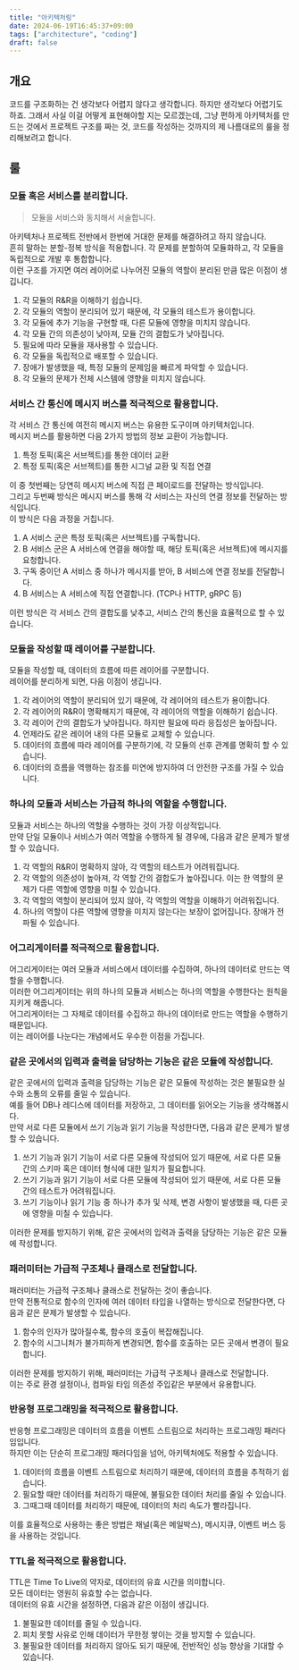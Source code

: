 ```yaml
---
title: "아키텍처링"
date: 2024-06-19T16:45:37+09:00
tags: ["architecture", "coding"]
draft: false
---
```


## 개요

코드를 구조화하는 건 생각보다 어렵지 않다고 생각합니다. 하지만 생각보다 어렵기도 하죠. 그래서 사실 이걸 어떻게 표현해야할 지는 모르겠는데, 그냥 편하게 아키텍처를 만드는 것에서 프로젝트 구조를 짜는 것, 코드를 작성하는 것까지의 제 나름대로의 룰을 정리해보려고 합니다.

## 룰

### 모듈 혹은 서비스를 분리합니다.

> 모듈을 서비스와 동치해서 서술합니다.

아키텍처나 프로젝트 전반에서 한번에 거대한 문제를 해결하려고 하지 않습니다.  
흔히 말하는 분할-정복 방식을 적용합니다. 각 문제를 분할하여 모듈화하고, 각 모듈을 독립적으로 개발 후 통합합니다.  
이런 구조를 가지면 여러 레이어로 나누어진 모듈의 역할이 분리된 만큼 많은 이점이 생깁니다.

1. 각 모듈의 R&R을 이해하기 쉽습니다.
2. 각 모듈의 역할이 분리되어 있기 때문에, 각 모듈의 테스트가 용이합니다.
3. 각 모듈에 추가 기능을 구현할 때, 다른 모듈에 영향을 미치지 않습니다.
4. 각 모듈 간의 의존성이 낮아져, 모듈 간의 결합도가 낮아집니다.
5. 필요에 따라 모듈을 재사용할 수 있습니다.
6. 각 모듈을 독립적으로 배포할 수 있습니다.
7. 장애가 발생했을 때, 특정 모듈의 문제임을 빠르게 파악할 수 있습니다.
8. 각 모듈의 문제가 전체 시스템에 영향을 미치지 않습니다.

### 서비스 간 통신에 메시지 버스를 적극적으로 활용합니다.

각 서비스 간 통신에 여전히 메시지 버스는 유용한 도구이며 아키텍처입니다.    
메시지 버스를 활용하면 다음 2가지 방법의 정보 교환이 가능합니다.

1. 특정 토픽(혹은 서브젝트)를 통한 데이터 교환
2. 특정 토픽(혹은 서브젝트)를 통한 시그널 교환 및 직접 연결

이 중 첫번째는 당연히 메시지 버스에 직접 큰 페이로드를 전달하는 방식입니다.  
그리고 두번째 방식은 메시지 버스를 통해 각 서비스는 자신의 연결 정보를 전달하는 방식입니다.  
이 방식은 다음 과정을 거칩니다.

1. A 서비스 군은 특정 토픽(혹은 서브젝트)를 구독합니다.
2. B 서비스 군은 A 서비스에 연결을 해야할 때, 해당 토픽(혹은 서브젝트)에 메시지를 요청합니다.
3. 구독 중이던 A 서비스 중 하나가 메시지를 받아, B 서비스에 연결 정보를 전달합니다.
4. B 서비스는 A 서비스에 직접 연결합니다. (TCP나 HTTP, gRPC 등)

이런 방식은 각 서비스 간의 결합도를 낮추고, 서비스 간의 통신을 효율적으로 할 수 있습니다.

### 모듈을 작성할 때 레이어를 구분합니다.

모듈을 작성할 때, 데이터의 흐름에 따른 레이어를 구분합니다.  
레이어를 분리하게 되면, 다음 이점이 생깁니다.

1. 각 레이어의 역할이 분리되어 있기 때문에, 각 레이어의 테스트가 용이합니다.
2. 각 레이어의 R&R이 명확해지기 때문에, 각 레이어의 역할을 이해하기 쉽습니다.
3. 각 레이어 간의 결합도가 낮아집니다. 하지만 필요에 따라 응집성은 높아집니다.
4. 언제라도 같은 레이어 내의 다른 모듈로 교체할 수 있습니다.
5. 데이터의 흐름에 따라 레이어를 구분하기에, 각 모듈의 선후 관계를 명확히 할 수 있습니다.
6. 데이터의 흐름을 역행하는 참조를 미연에 방지하여 더 안전한 구조를 가질 수 있습니다.

### 하나의 모듈과 서비스는 가급적 하나의 역할을 수행합니다.

모듈과 서비스는 하나의 역할을 수행하는 것이 가장 이상적입니다.  
만약 단일 모듈이나 서비스가 여러 역할을 수행하게 될 경우에, 다음과 같은 문제가 발생할 수 있습니다.

1. 각 역할의 R&R이 명확하지 않아, 각 역할의 테스트가 어려워집니다.
2. 각 역할의 의존성이 높아져, 각 역할 간의 결합도가 높아집니다. 이는 한 역할의 문제가 다른 역할에 영향을 미칠 수 있습니다.
3. 각 역할의 역할이 분리되어 있지 않아, 각 역할의 역할을 이해하기 어려워집니다.
4. 하나의 역할이 다른 역할에 영향을 미치지 않는다는 보장이 없어집니다. 장애가 전파될 수 있습니다.

### 어그리게이터를 적극적으로 활용합니다.

어그리게이터는 여러 모듈과 서비스에서 데이터를 수집하여, 하나의 데이터로 만드는 역할을 수행합니다.  
이러한 어그리게이터는 위의 하나의 모듈과 서비스는 하나의 역할을 수행한다는 원칙을 지키게 해줍니다.  
어그리게이터는 그 자체로 데이터를 수집하고 하나의 데이터로 만드는 역할을 수행하기 때문입니다.  
이는 레이어를 나눈다는 개념에서도 우수한 이점을 가집니다.

### 같은 곳에서의 입력과 출력을 담당하는 기능은 같은 모듈에 작성합니다.

같은 곳에서의 입력과 출력을 담당하는 기능은 같은 모듈에 작성하는 것은 불필요한 실수와 소통의 오류를 줄일 수 있습니다.  
예를 들어 DB나 레디스에 데이터를 저장하고, 그 데이터를 읽어오는 기능을 생각해봅시다.  
만약 서로 다른 모듈에서 쓰기 기능과 읽기 기능을 작성한다면, 다음과 같은 문제가 발생할 수 있습니다.

1. 쓰기 기능과 읽기 기능이 서로 다른 모듈에 작성되어 있기 때문에, 서로 다른 모듈 간의 스키마 혹은 데이터 형식에 대한 일치가 필요합니다.
2. 쓰기 기능과 읽기 기능이 서로 다른 모듈에 작성되어 있기 때문에, 서로 다른 모듈 간의 테스트가 어려워집니다.
3. 쓰기 기능이나 읽기 기능 중 하나가 추가 및 삭제, 변경 사항이 발생했을 때, 다른 곳에 영향을 미칠 수 있습니다.

이러한 문제를 방지하기 위해, 같은 곳에서의 입력과 출력을 담당하는 기능은 같은 모듈에 작성합니다.

### 패러미터는 가급적 구조체나 클래스로 전달합니다.

패러미터는 가급적 구조체나 클래스로 전달하는 것이 좋습니다.  
만약 전통적으로 함수의 인자에 여러 데이터 타입을 나열하는 방식으로 전달한다면, 다음과 같은 문제가 발생할 수 있습니다.

1. 함수의 인자가 많아질수록, 함수의 호출이 복잡해집니다.
2. 함수의 시그니처가 불가피하게 변경되면, 함수를 호출하는 모든 곳에서 변경이 필요합니다.

이러한 문제를 방지하기 위해, 패러미터는 가급적 구조체나 클래스로 전달합니다.  
이는 주로 환경 설정이나, 컴파일 타임 의존성 주입같은 부분에서 유용합니다.

### 반응형 프로그래밍을 적극적으로 활용합니다.

반응형 프로그래밍은 데이터의 흐름을 이벤트 스트림으로 처리하는 프로그래밍 패러다임입니다.  
하지만 이는 단순히 프로그래밍 패러다임을 넘어, 아키텍처에도 적용할 수 있습니다.

1. 데이터의 흐름을 이벤트 스트림으로 처리하기 때문에, 데이터의 흐름을 추적하기 쉽습니다.
2. 필요할 때만 데이터를 처리하기 때문에, 불필요한 데이터 처리를 줄일 수 있습니다.
3. 그때그때 데이터를 처리하기 때문에, 데이터의 처리 속도가 빨라집니다.

이를 효율적으로 사용하는 좋은 방법은 채널(혹은 메일박스), 메시지큐, 이벤트 버스 등을 사용하는 것입니다.

### TTL을 적극적으로 활용합니다.

TTL은 Time To Live의 약자로, 데이터의 유효 시간을 의미합니다.  
모든 데이터는 영원히 유효할 수는 없습니다.  
데이터의 유효 시간을 설정하면, 다음과 같은 이점이 생깁니다.

1. 불필요한 데이터를 줄일 수 있습니다.
2. 피치 못할 사유로 인해 데이터가 무한정 쌓이는 것을 방지할 수 있습니다.
3. 불필요한 데이터를 처리하지 않아도 되기 때문에, 전반적인 성능 향상을 기대할 수 있습니다.
